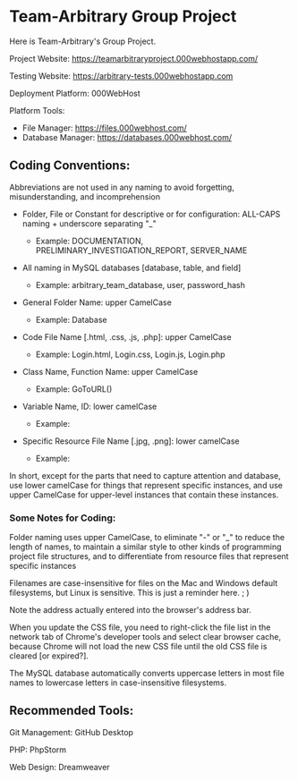 # Team-Arbitrary Group Project
Here is Team-Arbitrary's Group Project.



Project Website: https://teamarbitraryproject.000webhostapp.com/

Testing Website: https://arbitrary-tests.000webhostapp.com



Deployment Platform: 000WebHost


Platform Tools:

- File Manager: https://files.000webhost.com/
- Database Manager: https://databases.000webhost.com/





## Coding Conventions:

Abbreviations are not used in any naming to avoid forgetting, misunderstanding, and incomprehension

- Folder, File or Constant for descriptive or for configuration: ALL-CAPS naming + underscore separating "\_" 

  - Example: DOCUMENTATION, PRELIMINARY_INVESTIGATION_REPORT, SERVER_NAME

  

- All naming in MySQL databases [database, table, and field]

  - Example:  arbitrary_team_database, user, password_hash



- General Folder Name: upper CamelCase 

  - Example: Database

  

- Code File Name [.html, .css, .js, .php]: upper CamelCase

  - Example: Login.html, Login.css, Login.js, Login.php 

  

- Class Name, Function Name: upper CamelCase

  - Example: GoToURL()

  

- Variable Name, ID: lower camelCase

  - Example:

  

- Specific Resource File Name [.jpg, .png]: lower camelCase
  
  - Example:



In short, except for the parts that need to capture attention and database, use lower camelCase for things that represent specific instances, and use upper CamelCase for upper-level instances that contain these instances.



### Some Notes for Coding:

Folder naming uses upper CamelCase, to eliminate "-" or "_" to reduce the length of names, to maintain a similar style to other kinds of programming project file structures, and to differentiate from resource files that represent specific instances

Filenames are case-insensitive for files on the Mac and Windows default filesystems, but Linux is sensitive. This is just a reminder here.  ; )

Note the address actually entered into the browser's address bar.

When you update the CSS file, you need to right-click the file list in the network tab of Chrome's developer tools and select clear browser cache, because Chrome will not load the new CSS file until the old CSS file is cleared [or expired?].

The MySQL database automatically converts uppercase letters in most file names to lowercase letters in case-insensitive filesystems.





## Recommended Tools:

Git Management: GitHub Desktop

PHP: PhpStorm

Web Design: Dreamweaver

